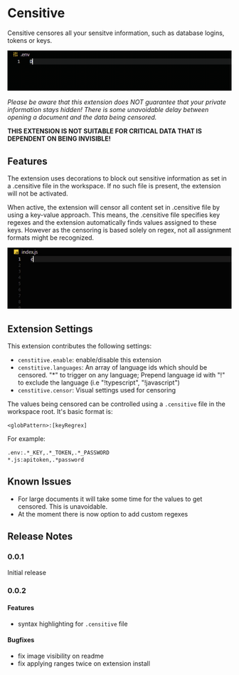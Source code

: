 # Censitive

Censitive censores all your sensitve information, such as database logins, tokens or keys.

![demo for .env files](https://raw.githubusercontent.com/1nVitr0/plugin-vscode-censitive/main/resources/demo.gif)

*Please be aware that this extension does NOT guarantee that your private information stays hidden!*
*There is some unavoidable delay between opening a document and the data being censored.*

**THIS EXTENSION IS NOT SUITABLE FOR CRITICAL DATA THAT IS DEPENDENT ON BEING INVISIBLE!**

## Features

The extension uses decorations to block out sensitive information as set in a .censitive file in the workspace.
If no such file is present, the extension will not be activated.

When active, the extension will censor all content set in .censitive file by using a key-value approach.
This means, the .censitive file specifies key regexes and the extension automatically finds values assigned to these keys.
However as the censoring is based solely on regex, not all assignment formats might be recognized.

![demo for js files](https://raw.githubusercontent.com/1nVitr0/plugin-vscode-censitive/main/resources/demo_smart.gif)

## Extension Settings

This extension contributes the following settings:

* `censtitive.enable`: enable/disable this extension
* `censtitive.languages`: An array of language ids which should be censored. "*" to trigger on any language; Prepend language id with "!" to exclude the language (i.e "!typescript", "!javascript")
* `censtitive.censor`: Visual settings used for censoring

The values being censored can be controlled using a `.censitive` file in the workspace root. It's basic format is:

```
<globPattern>:[keyRegrex]
```

For example:

```
.env:.*_KEY,.*_TOKEN,.*_PASSWORD
*.js:apitoken,.*password
```

## Known Issues

- For large documents it will take some time for the values to get censored. This is unavoidable.
- At the moment there is now option to add custom regexes

## Release Notes

### 0.0.1

Initial release

### 0.0.2

#### Features

- syntax highlighting for `.censitive` file

#### Bugfixes

- fix image visibility on readme
- fix applying ranges twice on extension install
